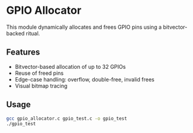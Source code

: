 # GPIO Allocator

This module dynamically allocates and frees GPIO pins using a bitvector-backed ritual.

## Features
- Bitvector-based allocation of up to 32 GPIOs
- Reuse of freed pins
- Edge-case handling: overflow, double-free, invalid frees
- Visual bitmap tracing

## Usage
```bash
gcc gpio_allocator.c gpio_test.c -o gpio_test
./gpio_test

